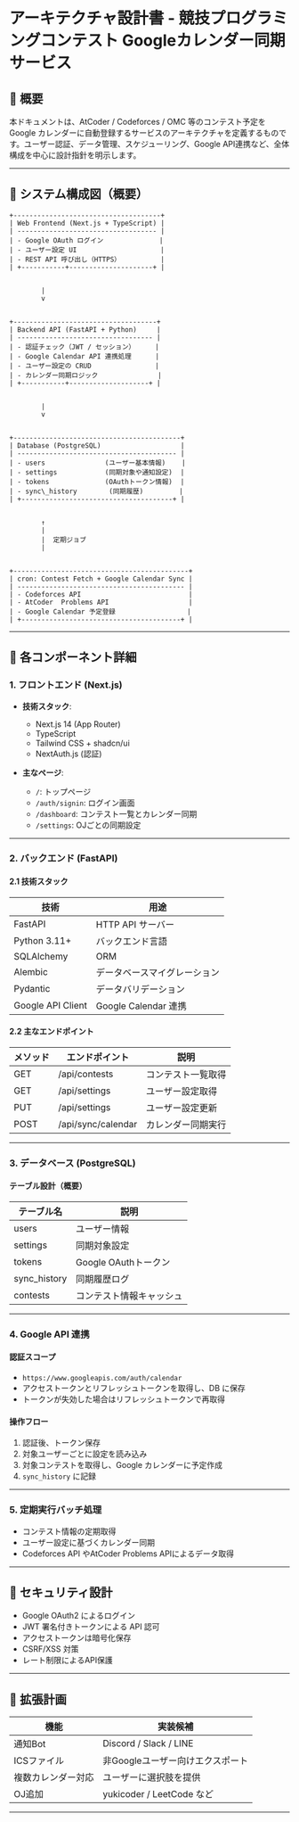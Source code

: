 # アーキテクチャ設計書 - 競技プログラミングコンテスト Googleカレンダー同期サービス

## 🧭 概要

本ドキュメントは、AtCoder / Codeforces / OMC 等のコンテスト予定を Google カレンダーに自動登録するサービスのアーキテクチャを定義するものです。ユーザー認証、データ管理、スケジューリング、Google API連携など、全体構成を中心に設計指針を明示します。

---

## 📐 システム構成図（概要）

```
+-------------------------------------+
| Web Frontend (Next.js + TypeScript) |
| ----------------------------------- |
| - Google OAuth ログイン              |
| - ユーザー設定 UI                     |
| - REST API 呼び出し（HTTPS）          |
| +-----------+---------------------+ |


        |
        v


+------------------------------------+
| Backend API (FastAPI + Python)     |
| ---------------------------------- |
| - 認証チェック（JWT / セッション）     |
| - Google Calendar API 連携処理      |
| - ユーザー設定の CRUD                |
| - カレンダー同期ロジック               |
| +-----------+--------------------+ |


        |
        v


+------------------------------------------+
| Database (PostgreSQL)                    |
| ---------------------------------------- |
| - users               (ユーザー基本情報)    |
| - settings            (同期対象や通知設定)  |
| - tokens              (OAuthトークン情報)  |
| - sync\_history        (同期履歴)         |
| +--------------------------------------+ |


        ↑
        |
        |  定期ジョブ
        |


+--------------------------------------------+
| cron: Contest Fetch + Google Calendar Sync |
| ------------------------------------------ |
| - Codeforces API                           |
| - AtCoder  Problems API                    |
| - Google Calendar 予定登録                  |
| +----------------------------------------+ |
```

---

## 🧩 各コンポーネント詳細

### 1. フロントエンド (Next.js)

- **技術スタック**:
  - Next.js 14 (App Router)
  - TypeScript
  - Tailwind CSS + shadcn/ui
  - NextAuth.js (認証)

- **主なページ**:
  - `/`: トップページ
  - `/auth/signin`: ログイン画面
  - `/dashboard`: コンテスト一覧とカレンダー同期
  - `/settings`: OJごとの同期設定

---

### 2. バックエンド (FastAPI)

#### 2.1 技術スタック

| 技術 | 用途 |
|------|------|
| FastAPI | HTTP API サーバー |
| Python 3.11+ | バックエンド言語 |
| SQLAlchemy | ORM |
| Alembic | データベースマイグレーション |
| Pydantic | データバリデーション |
| Google API Client | Google Calendar 連携 |

#### 2.2 主なエンドポイント

| メソッド | エンドポイント | 説明 |
|---------|----------------|------|
| GET     | /api/contests     | コンテスト一覧取得 |
| GET     | /api/settings     | ユーザー設定取得 |
| PUT     | /api/settings     | ユーザー設定更新 |
| POST    | /api/sync/calendar | カレンダー同期実行 |

---

### 3. データベース (PostgreSQL)

#### テーブル設計（概要）

| テーブル名 | 説明 |
|------------|------|
| users | ユーザー情報 |
| settings | 同期対象設定 |
| tokens | Google OAuthトークン |
| sync_history | 同期履歴ログ |
| contests | コンテスト情報キャッシュ |

---

### 4. Google API 連携

#### 認証スコープ

- `https://www.googleapis.com/auth/calendar`
- アクセストークンとリフレッシュトークンを取得し、DB に保存
- トークンが失効した場合はリフレッシュトークンで再取得

#### 操作フロー

1. 認証後、トークン保存
2. 対象ユーザーごとに設定を読み込み
3. 対象コンテストを取得し、Google カレンダーに予定作成
4. `sync_history` に記録

---

### 5. 定期実行バッチ処理

- コンテスト情報の定期取得
- ユーザー設定に基づくカレンダー同期
- Codeforces API やAtCoder Problems APIによるデータ取得

---

## 🔐 セキュリティ設計

- Google OAuth2 によるログイン
- JWT 署名付きトークンによる API 認可
- アクセストークンは暗号化保存
- CSRF/XSS 対策
- レート制限によるAPI保護

---

## 🚀 拡張計画

| 機能 | 実装候補 |
|------|----------|
| 通知Bot | Discord / Slack / LINE |
| ICSファイル | 非Googleユーザー向けエクスポート |
| 複数カレンダー対応 | ユーザーに選択肢を提供 |
| OJ追加 | yukicoder / LeetCode など |

---

```
